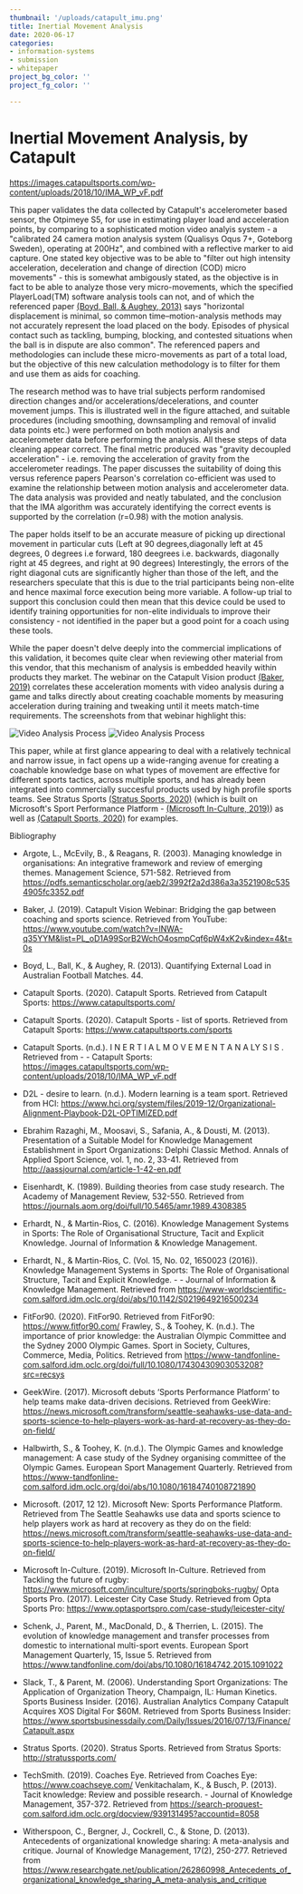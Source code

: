 ```yaml
---
thumbnail: '/uploads/catapult_imu.png'
title: Inertial Movement Analysis
date: 2020-06-17
categories:
- information-systems
- submission
- whitepaper
project_bg_color: ''
project_fg_color: ''

---
```

# Inertial Movement Analysis, by Catapult

https://images.catapultsports.com/wp-content/uploads/2018/10/IMA_WP_vF.pdf

This paper validates the data collected by Catapult's accelerometer based sensor, the Otpimeye S5, for use in estimating player load and acceleration points, by comparing to a sophisticated motion video analyis system - a "calibrated 24 camera motion analysis system (Qualisys Oqus 7+, Goteborg Sweden), operating at 200Hz", and combined with a reflective marker to aid capture. One stated key objective was to be able to "filter out high intensity acceleration, deceleration and change of direction (COD) micro movements" - this is somewhat ambigously stated, as the objective is in fact to be able to analyze those very micro-movements, which the specified PlayerLoad(TM) software analysis tools can not, and of which the referenced paper [(Boyd, Ball, & Aughey, 2013)](http://pdfs.semanticscholar.org/333a/75517f4a9b401e938241b44d553ac0a1ac0d.pdf) says "horizontal displacement is minimal,
so common time–motion-analysis methods may not accurately represent the load placed on the body. Episodes of physical contact such as tackling, bumping, blocking, and contested situations when the ball is in dispute are also common". The referenced papers and methodologies can include these micro-movements as part of a total load, but the objective of this new calculation methodology is to filter for them and use them as aids for coaching. 

The research method was to have trial subjects perform randomised direction changes and/or accelerations/decelerations, and counter movement jumps. This is illustrated well in the figure attached, and suitable  procedures (including smoothing, downsampling and removal of invalid data points etc.) were performed on both motion analysis and accelerometer data before performing the analysis. All these steps of data cleaning appear correct. The final metric produced was "gravity decoupled acceleration" - i.e. removing the acceleration of gravity from the accelerometer readings. The paper discusses the suitability of doing this versus reference papers
Pearson's correlation co-efficient was used to examine the relationship between motion analysis and accelerometer data. The data analysis was provided and neatly tabulated, and the conclusion that the IMA algorithm was accurately identifying the correct events is supported by the correlation (r=0.98) with the motion analysis. 

The paper holds itself to be an accurate measure of picking up directional movement in particular cuts (Left at 90 degrees,diagonally left at 45 degrees, 0 degrees i.e forward, 180 deegrees i.e. backwards, diagonally right at 45 degrees, and right at 90 degrees)
Interestingly, the errors of the right diagonal cuts are significantly higher than those of the left, and the researchers speculate that this is due to the trial participants being non-elite and hence maximal force execution being more variable. A follow-up trial to support this conclusion could then mean that this device could be used to identify training opportunities for non-elite individuals to improve their consistency - not identified in the paper but a good point for a coach using these tools.

While the paper doesn't delve deeply into the commercial implications of this validation, it becomes quite clear when reviewing other material from this vendor, that this mechanism of analysis is embedded heavily within products they market. The webinar on the Catapult Vision product [(Baker, 2019)](https://www.youtube.com/watch?v=lNWA-q35YYM&list=PL_oD1A99SorB2WchO4osmpCqf6pW4xK2v&index=4&t=0s) correlates these acceleration moments with video analysis during a game and talks directly about creating coachable moments by measuring acceleration during training and tweaking until it meets match-time requirements. The screenshots from that webinar highlight this:

![Video Analysis Process](/uploads/catapult_12_small.png)
![Video Analysis Process](/uploads/catapult_15_small.png)

This paper, while at first glance appearing to deal with a relatively technical and narrow issue, in fact opens up a wide-ranging avenue for creating a coachable knowledge base on what types of movement are effective for different sports tactics, across multiple sports, and has already been integrated into commercially succesful products used by high profile sports teams. See Stratus Sports [(Stratus Sports, 2020)](http://stratussports.com/) (which is built on Microsoft's Sport Performance Platform - [(Microsoft In-Culture, 2019)](https://www.microsoft.com/inculture/sports/springboks-rugby/)) as well as [(Catapult Sports, 2020)](https://www.catapultsports.com/stories) for examples.

Bibliography
- Argote, L., McEvily, B., & Reagans, R. (2003). Managing knowledge in organisations: An integrative framework and review of emerging themes. Management Science, 571-582. Retrieved from https://pdfs.semanticscholar.org/aeb2/3992f2a2d386a3a3521908c5354905fc3352.pdf
- Baker, J. (2019). Catapult Vision Webinar: Bridging the gap between coaching and sports science. Retrieved from YouTube: https://www.youtube.com/watch?v=lNWA-q35YYM&list=PL_oD1A99SorB2WchO4osmpCqf6pW4xK2v&index=4&t=0s
- Boyd, L., Ball, K., & Aughey, R. (2013). Quantifying External Load in Australian Football Matches. 44.
- Catapult Sports. (2020). Catapult Sports. Retrieved from Catapult Sports: https://www.catapultsports.com/
- Catapult Sports. (2020). Catapult Sports - list of sports. Retrieved from Catapult Sports: https://www.catapultsports.com/sports
- Catapult Sports. (n.d.). I N E R T I A L M O V E M E N T A N A LY S I S . Retrieved from - - Catapult Sports: https://images.catapultsports.com/wp-content/uploads/2018/10/IMA_WP_vF.pdf
- D2L - desire to learn. (n.d.). Modern learning is a team sport. Retrieved from HCI: https://www.hci.org/system/files/2019-12/Organizational-Alignment-Playbook-D2L-OPTIMIZED.pdf
- Ebrahim Razaghi, M., Moosavi, S., Safania, A., & Dousti, M. (2013). Presentation of a Suitable Model for Knowledge Management Establishment in Sport Organizations: Delphi Classic Method. Annals of Applied Sport Science, vol. 1, no. 2, 33-41. Retrieved from http://aassjournal.com/article-1-42-en.pdf
- Eisenhardt, K. (1989). Building theories from case study research. The Academy of Management Review, 532-550. Retrieved from https://journals.aom.org/doi/full/10.5465/amr.1989.4308385
- Erhardt, N., & Martin-Rios, C. (2016). Knowledge Management Systems in Sports: The Role of Organisational Structure, Tacit and Explicit Knowledge. Journal of Information & Knowledge Management.
- Erhardt, N., & Martin-Rios, C. (Vol. 15, No. 02, 1650023 (2016)). Knowledge Management Systems in Sports: The Role of Organisational Structure, Tacit and Explicit Knowledge. - - Journal of Information & Knowledge Management. Retrieved from https://www-worldscientific-com.salford.idm.oclc.org/doi/abs/10.1142/S0219649216500234
- FitFor90. (2020). FitFor90. Retrieved from FitFor90: https://www.fitfor90.com/
Frawley, S., & Toohey, K. (n.d.). The importance of prior knowledge: the Australian Olympic Committee and the Sydney 2000 Olympic Games. Sport in Society, Cultures, Commerce, Media, Politics. Retrieved from https://www-tandfonline-com.salford.idm.oclc.org/doi/full/10.1080/17430430903053208?src=recsys
- GeekWire. (2017). Microsoft debuts ‘Sports Performance Platform’ to help teams make data-driven decisions. Retrieved from GeekWire: https://news.microsoft.com/transform/seattle-seahawks-use-data-and-sports-science-to-help-players-work-as-hard-at-recovery-as-they-do-on-field/
- Halbwirth, S., & Toohey, K. (n.d.). The Olympic Games and knowledge management: A case study of the Sydney organising committee of the Olympic Games. European Sport Management Quarterly. Retrieved from https://www-tandfonline-com.salford.idm.oclc.org/doi/abs/10.1080/16184740108721890

- Microsoft. (2017, 12 12). Microsoft New: Sports Performance Platform. Retrieved from The Seattle Seahawks use data and sports science to help players work as hard at recovery as they do on the field: https://news.microsoft.com/transform/seattle-seahawks-use-data-and-sports-science-to-help-players-work-as-hard-at-recovery-as-they-do-on-field/
- Microsoft In-Culture. (2019). Microsoft In-Culture. Retrieved from Tackling the future of rugby: https://www.microsoft.com/inculture/sports/springboks-rugby/
Opta Sports Pro. (2017). Leicester City Case Study. Retrieved from Opta Sports Pro: https://www.optasportspro.com/case-study/leicester-city/
- Schenk, J., Parent, M., MacDonald, D., & Therrien, L. (2015). The evolution of knowledge management and transfer processes from domestic to international multi-sport events. European Sport Management Quarterly, 15, Issue 5. Retrieved from https://www.tandfonline.com/doi/abs/10.1080/16184742.2015.1091022
- Slack, T., & Parent, M. (2006). Understanding Sport Organizations: The Application of Organization Theory, Champaign, IL: Human Kinetics. 
Sports Business Insider. (2016). Australian Analytics Company Catapult Acquires XOS Digital For $60M. Retrieved from Sports Business Insider: https://www.sportsbusinessdaily.com/Daily/Issues/2016/07/13/Finance/Catapult.aspx
- Stratus Sports. (2020). Stratus Sports. Retrieved from Stratus Sports: http://stratussports.com/
- TechSmith. (2019). Coaches Eye. Retrieved from Coaches Eye: https://www.coachseye.com/
Venkitachalam, K., & Busch, P. (2013). Tacit knowledge: Review and possible research. - Journal of Knowledge Management, 357-372. Retrieved from https://search-proquest-com.salford.idm.oclc.org/docview/939131495?accountid=8058
- Witherspoon, C., Bergner, J., Cockrell, C., & Stone, D. (2013). Antecedents of organizational knowledge sharing: A meta-analysis and critique. Journal of Knowledge Management, 17(2), 250-277. Retrieved from https://www.researchgate.net/publication/262860998_Antecedents_of_organizational_knowledge_sharing_A_meta-analysis_and_critique


